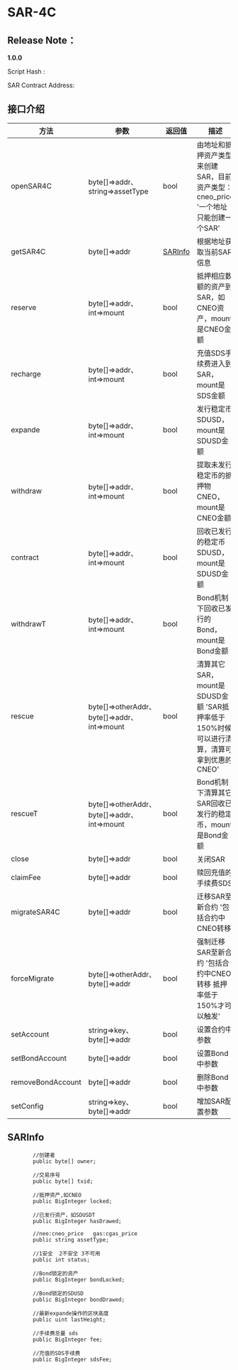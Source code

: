 # SAR-4C

## Release Note：

**1.0.0**

Script Hash : 

SAR Contract Address: 

## 接口介绍

 方法  | 参数 | 返回值 | 描述 |
--- | --- | --- | ---
openSAR4C | byte[]=>addr、string=>assetType |bool|由地址和抵押资产类型来创建SAR，目前资产类型：cneo_price  '一个地址只能创建一个SAR'
getSAR4C | byte[]=>addr|[SARInfo](#/)|根据地址获取当前SAR信息
reserve | byte[]=>addr、int=>mount|bool|抵押相应数额的资产到SAR，如CNEO资产，mount是CNEO金额
recharge | byte[]=>addr、int=>mount|bool|充值SDS手续费进入到SAR，mount是SDS金额
expande | byte[]=>addr、int=>mount|bool|发行稳定币SDUSD，mount是SDUSD金额
withdraw | byte[]=>addr、int=>mount|bool|提取未发行稳定币的抵押物CNEO，mount是CNEO金额
contract | byte[]=>addr、int=>mount|bool|回收已发行的稳定币SDUSD，mount是SDUSD金额
withdrawT | byte[]=>addr、int=>mount|bool|Bond机制下回收已发行的Bond，mount是Bond金额
rescue | byte[]=>otherAddr、byte[]=>addr、int=>mount|bool|清算其它SAR，mount是SDUSD金额 'SAR抵押率低于150%时候可以进行清算，清算可拿到优惠的CNEO'
rescueT | byte[]=>otherAddr、byte[]=>addr、int=>mount|bool|Bond机制下清算其它SAR回收已发行的稳定币，mount是Bond金额
close | byte[]=>addr|bool|关闭SAR
claimFee | byte[]=>addr|bool|赎回充值的手续费SDS
migrateSAR4C | byte[]=>addr|bool|迁移SAR至新合约 '包括合约中CNEO转移'
forceMigrate | byte[]=>otherAddr、byte[]=>addr|bool|强制迁移SAR至新合约 '包括合约中CNEO转移 抵押率低于150%才可以触发'
setAccount | string=>key、byte[]=>addr | bool | 设置合约中参数
setBondAccount | byte[]=>addr | bool | 设置Bond中参数
removeBondAccount | byte[]=>addr | bool | 删除Bond中参数
setConfig| string=>key、byte[]=>addr | bool | 增加SAR配置参数

## SARInfo

            //创建者
            public byte[] owner;

            //交易序号
            public byte[] txid;

            //抵押资产,如CNEO
            public BigInteger locked;

            //已发行资产，如SDUSDT  
            public BigInteger hasDrawed;

            //neo:cneo_price   gas:cgas_price 
            public string assetType;

            //1安全  2不安全 3不可用   
            public int status;

            //Bond锁定的资产
            public BigInteger bondLocked;

            //Bond锁定的SDUSD
            public BigInteger bondDrawed;

            //最新expande操作的区块高度
            public uint lastHeight;

            //手续费总量 sds
            public BigInteger fee;

            //充值的SDS手续费
            public BigInteger sdsFee;
           

